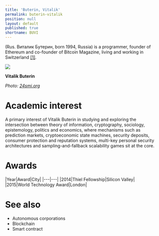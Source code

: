 ```yaml
---
title: 'Buterin, Vitalik'
permalink: buterin-vitalik
position: null
layout: default
published: true
shortname: BUVI
---
```

(Rus. Виталик Бутерин, born 1994, Russia) is a programmer, founder of Ethereum and co-founder of Bitcoin Magazine, living and working in Switzerland <span id="a1">[\[1\]](#f1)</span>.

![](https://24smi.org/public/media/2018/2/13/05_XxtBicj.jpg)

**Vitalik Buterin**

*Photo: [24smi.org](https://24smi.org/celebrity/14636-vitalik-buterin.html)*

# Academic interest

A primary interest of Vitalik Buterin in studying and exploring the intersection between theory of information, cryptography, sociology, epistemology, politics and economics, where mechanisms such as prediction markets, cryptoeconomic state machines, security deposits, consumer protection and reputation systems, multi-key personal security architectures and sampling-and-fallback scalability games sit at the core.

# Awards

|Year|Award|City|
|---|---|
|2014|Thiel Fellowship|Silicon Valley|
|2015|World Technology Award|London|


# See also

+ Autonomous corporations
+ Blockchain
+ Smart contract
